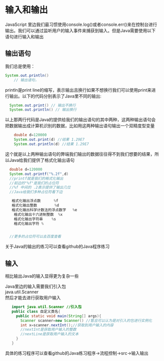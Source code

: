 # 输入和输出
  
  JavaScript 里边我们最习惯使用console.log()或者console.err()来在控制台进行输出。我们可以通过监听用户的输入事件来捕获到输入。但是Java需要使用以下语句进行输入和输出
## 输出语句
   我们总是使用：
```Java
System.out.println()
    // 输出语句，
```
println是print line的缩写，表示输出且换行如果不想换行我们可以使用print来进行输出。以下的代码分别表示了Java里不同的输出:

```Java
  System.out.print() // 输出不换行
  System.out.println() // 输出换行

```
以上那两行代码是Java的提供给我们的输出语句的其中两种，这两种输出语句会把数据输出成计算机识别的数据，比如用这两种输出语句输出一个双精度型变量

```Java
    double d=120000
    System.out.print(d) //结果 1.29E7
    System.out.println(d) //结果 1.29E7
```
这个就是以上两种输出语句的弊端我们输出的数据往往得不到我们想要的结果，所以Java给我们提供了格式化输出语句
```Java
  double d=120000
  System.out.printf("%.2f",d)
  //printf就是我们的格式化输出
  //前边的"%f"是我们的占位符
  //%f 中间的 .2表示提供了输出几位
  //Java给我们多种占位符看下边

   格式化输出浮点数      %f
   格式化输出整数        %d 
   格式化输出科学计数法的浮点数字   %e
    格式化输出十六进制整数  %x
    格式化输出字符串    %s
    格式化输出字符 %


  //更多的占位符可以去百度查看
```
关于Java的输出的练习可以查看github的Java程序练习

## 输入
 相比输出Java的输入显得更为复杂一些 
  
  
  Java里边的输入需要我们引入包 <br/>
    java.util.Scanner
  <br/>
  然后才能去进行获取用户输入
```java
   import java.util.Scanner //引入包
   public class 自定义类名{
     public static void main(String[] args){
       Scanner scanner=new Scanner() //暂且可以认为是对引入的包进行实例化
       int x=scanner.nextInt();//获取到用户输入的内容
       //nextInt是获取用户输入的整数
       //nextLine是获取用户输入的文本
     }
   }
```
具体的练习程序可以查看github的Java练习程序->流程控制->src->输入输出
